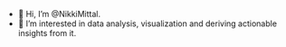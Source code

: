 - 👋 Hi, I’m @NikkiMittal.
- 👀 I’m interested in data analysis, visualization and deriving actionable insights from it.



<!---
NikkiMittal/NikkiMittal is a ✨ special ✨ repository because its `README.md` (this file) appears on your GitHub profile.
You can click the Preview link to take a look at your changes.
--->
